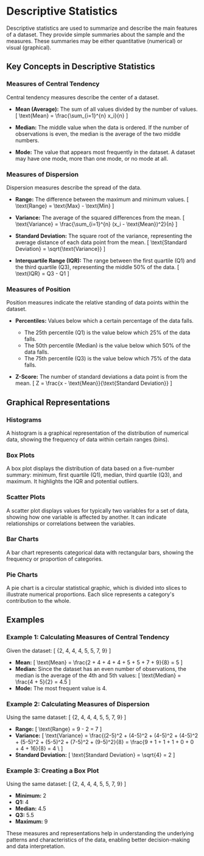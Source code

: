 # Descriptive Statistics

Descriptive statistics are used to summarize and describe the main features of a dataset. They provide simple summaries about the sample and the measures. These summaries may be either quantitative (numerical) or visual (graphical).

## Key Concepts in Descriptive Statistics

### Measures of Central Tendency
Central tendency measures describe the center of a dataset.

- **Mean (Average):** The sum of all values divided by the number of values.
  \[ \text{Mean} = \frac{\sum_{i=1}^{n} x_i}{n} \]
  
- **Median:** The middle value when the data is ordered. If the number of observations is even, the median is the average of the two middle numbers.
  
- **Mode:** The value that appears most frequently in the dataset. A dataset may have one mode, more than one mode, or no mode at all.

### Measures of Dispersion
Dispersion measures describe the spread of the data.

- **Range:** The difference between the maximum and minimum values.
  \[ \text{Range} = \text{Max} - \text{Min} \]

- **Variance:** The average of the squared differences from the mean.
  \[ \text{Variance} = \frac{\sum_{i=1}^{n} (x_i - \text{Mean})^2}{n} \]

- **Standard Deviation:** The square root of the variance, representing the average distance of each data point from the mean.
  \[ \text{Standard Deviation} = \sqrt{\text{Variance}} \]

- **Interquartile Range (IQR):** The range between the first quartile (Q1) and the third quartile (Q3), representing the middle 50% of the data.
  \[ \text{IQR} = Q3 - Q1 \]

### Measures of Position
Position measures indicate the relative standing of data points within the dataset.

- **Percentiles:** Values below which a certain percentage of the data falls.
  - The 25th percentile (Q1) is the value below which 25% of the data falls.
  - The 50th percentile (Median) is the value below which 50% of the data falls.
  - The 75th percentile (Q3) is the value below which 75% of the data falls.

- **Z-Score:** The number of standard deviations a data point is from the mean.
  \[ Z = \frac{x - \text{Mean}}{\text{Standard Deviation}} \]

## Graphical Representations

### Histograms
A histogram is a graphical representation of the distribution of numerical data, showing the frequency of data within certain ranges (bins).

### Box Plots
A box plot displays the distribution of data based on a five-number summary: minimum, first quartile (Q1), median, third quartile (Q3), and maximum. It highlights the IQR and potential outliers.

### Scatter Plots
A scatter plot displays values for typically two variables for a set of data, showing how one variable is affected by another. It can indicate relationships or correlations between the variables.

### Bar Charts
A bar chart represents categorical data with rectangular bars, showing the frequency or proportion of categories.

### Pie Charts
A pie chart is a circular statistical graphic, which is divided into slices to illustrate numerical proportions. Each slice represents a category's contribution to the whole.

## Examples

### Example 1: Calculating Measures of Central Tendency
Given the dataset: \[ \{2, 4, 4, 4, 5, 5, 7, 9\} \]
- **Mean:** 
  \[ \text{Mean} = \frac{2 + 4 + 4 + 4 + 5 + 5 + 7 + 9}{8} = 5 \]
- **Median:** 
  Since the dataset has an even number of observations, the median is the average of the 4th and 5th values:
  \[ \text{Median} = \frac{4 + 5}{2} = 4.5 \]
- **Mode:** 
  The most frequent value is 4.

### Example 2: Calculating Measures of Dispersion
Using the same dataset: \[ \{2, 4, 4, 4, 5, 5, 7, 9\} \]
- **Range:**
  \[ \text{Range} = 9 - 2 = 7 \]
- **Variance:**
  \[ \text{Variance} = \frac{(2-5)^2 + (4-5)^2 + (4-5)^2 + (4-5)^2 + (5-5)^2 + (5-5)^2 + (7-5)^2 + (9-5)^2}{8} = \frac{9 + 1 + 1 + 1 + 0 + 0 + 4 + 16}{8} = 4 \ \]
- **Standard Deviation:**
  \[ \text{Standard Deviation} = \sqrt{4} = 2 \]

### Example 3: Creating a Box Plot
Using the same dataset: \[ \{2, 4, 4, 4, 5, 5, 7, 9\} \]
- **Minimum:** 2
- **Q1:** 4
- **Median:** 4.5
- **Q3:** 5.5
- **Maximum:** 9

These measures and representations help in understanding the underlying patterns and characteristics of the data, enabling better decision-making and data interpretation.
